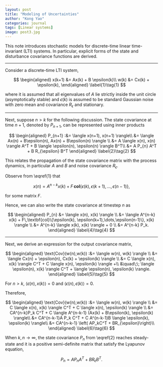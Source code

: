 ```yaml
---
layout: post
title: "Modeling of Uncertainties"
author: "Kong Yao"
categories: journal
tags: [Linear systems]
image: post3.jpg
---
```

This note introduces stochastic models for discrete-time linear time-invariant (LTI) systems. In particular, explicit forms of the state and disturbance covariance functions are derived.

---

Consider a discrete-time LTI system,

$$
\begin{aligned}
x(k+1) &= Ax(k) + B \epsilon(k)\\
w(k) &= Cx(k) + \epsilon(k),
\end{aligned} \label{1}\tag{1}
$$

where it is assumed that all eigenvalues of $A$ lie strictly inside the unit circle (asymptotically stable) and $\epsilon(k)$ is assumed to be standard Gaussian noise with zero mean and covariance $R_{\epsilon}$ and stationary.

---

Next, suppose $n > k$ for the following discussion. The state covariance at time $n+1$, denoted by $P_{n+1}$, can be represented using inner products

$$
\begin{aligned}
P_{n+1} :&= \langle x(n+1), x(n+1) \rangle\\
    &= \langle Ax(n) + B\epsilon(n), Ax(n) + B\epsilon(n) \rangle \\ 
    &= A \langle x(n), x(n) \rangle A^T + B \langle \epsilon(n), \epsilon(n) \rangle B^T\\ 
    &= A P_{n} A^T + B R_{\epsilon} B^T
\end{aligned} \label{2}\tag{2}
$$

This relates the propagation of the state covariance matrix with the process dynamics, in particular $A$ and $B$ and noise covariance $R_{\epsilon}$.

Observe from \eqref{1} that

$$
x(n) = A^{n-k} x(k) + F\,\textbf{col}\{\epsilon(k), \epsilon(k+1),\dots,\epsilon(n-1)\}, \label{3}\tag{3}
$$

for some matrix $F$. 

Hence, we can also write the state covariance at timestep $n$ as

$$
\begin{aligned}
P_{n} &= \langle x(n), x(k) \rangle \\
    &= \langle A^{n-k} x(k) + F\,\textbf{col}\{\epsilon(k), \epsilon(k+1),\dots,\epsilon(n-1)\}, x(k) \rangle \\
    &= A^{n-k} \langle x(k), x(k) \rangle + 0 \\
    &= A^{n-k} P_k.
\end{aligned} \label{4}\tag{4}
$$

---

Next, we derive an expression for the output covariance matrix,

$$
\begin{aligned}
\text{Cov}(w(n),w(k)) :&= \langle w(n), w(k) \rangle \\
&= \langle Cx(n) + \epsilon(n), Cx(k) + \epsilon(k) \rangle \\
&= C \langle x(n), x(k) \rangle C^T + C \langle x(n), \epsilon(k) \rangle +\\
&\quad\;\; \langle \epsilon(n), x(k) \rangle C^T + \langle \epsilon(n), \epsilon(k) \rangle.
\end{aligned} \label{5}\tag{5}
$$


For $n > k$, $\langle \epsilon(n), x(k) \rangle = 0$ and $\langle \epsilon(n), \epsilon(k) \rangle = 0$. 

Therefore,

$$
\begin{aligned}
\text{Cov}(w(n),w(k)) :&= \langle w(n), w(k) \rangle \\
&= C \langle x(n), x(k) \rangle C^T + C \langle x(n), \epsilon(k) \rangle \\
&= CA^{n-k}P_k C^T + C \langle A^{n-k-1} (Ax(k) + B\epsilon(k), \epsilon(k) \rangle\\
&= CA^{n-k-1}A P_k C^T + C A^{n-k-1}B \langle \epsilon(k), \epsilon(k) \rangle\\
&= CA^{n-k-1} \left( AP_kC^T + BR_{\epsilon}\right)\\
\end{aligned} \label{6}\tag{6}
$$

When $k,n \to \infty$, the state covariance $P_n$ from \eqref{2} reaches steady-state and it is a positive semi-definite matrix that satisfy the Lyapunov equation,

$$
P_n = A P_n A^T + B R_{\epsilon} B^T. \label{7}\tag{7}
$$